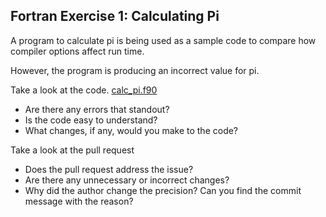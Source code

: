 ## Fortran Exercise 1: Calculating Pi

A program to calculate pi is being used as a sample code to 
compare how compiler options affect run time.

However, the program is producing an incorrect value for pi.

Take a look at the code. [calc_pi.f90](../Fortran/exercise1/calc_pi.f90)

* Are there any errors that standout?
* Is the code easy to understand?
* What changes, if any, would you make to the code?


Take a look at the pull request

* Does the pull request address the issue?
* Are there any unnecessary or incorrect changes?
* Why did the author change the precision? Can you find the commit message with the reason?


